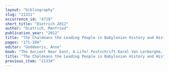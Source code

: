 ```yaml
---
layout: "bibliography"
slug: "21331"
occurrence_id: "4719"
short_title: "Dietrich 2012"
author: "Dietrich, Manfried"
publication_year: "2012"
title: "The Chaldeans the Leading People in Babylonian History and Historiography during the First Half of the First Millennium BCE"
pages: "171-184"
editor: "Goddeeris, Anne"
book: "The Ancient Near East, A Life! Festschrift Karel Van Lerberghe, Orientalia Lovaniensia Analecta 220 (Leuven)"
title: "The Chaldeans the Leading People in Babylonian History and Historiography during the First Half of the First Millennium BCE"
previous_item: "21334"
---
```

